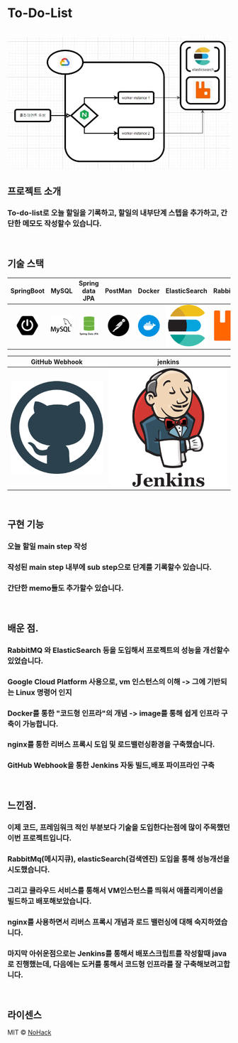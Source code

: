 # To-Do-List

<p align="center">
  <br>
  <img src="./images/stack/flowchart.JPG">
  <br>
</p>

## 프로젝트 소개

  ### To-do-list로 오늘 할일을 기록하고, 할일의 내부단계 스텝을 추가하고, 간단한 메모도 작성할수 있습니다.


<p align="center">
  
  
</p>

<br>

## 기술 스택

| SpringBoot | MySQL |  Spring data JPA   |  PostMan   | Docker | ElasticSearch | RabbitMQ | Nginx | Google Cloud Platform | 
| :--------: | :--------: | :--------: | :--------: | :--------: | :--------: | :--------: | :--------: | :--------: |
|   ![sb]    |   ![my]    |   ![dj]    |   ![pos]    |   ![dc]    |   ![es]    |   ![ra]    |   ![ng]    |   ![gc]    |       

| GitHub Webhook | jenkins |
| :--------: | :--------: |
|   ![gw]    |   ![jk]    |

<br>

## 구현 기능

### 오늘 할일 main step 작성 

 
### 작성된 main step 내부에 sub step으로 단계를 기록할수 있습니다.


### 간단한 memo들도 추가할수 있습니다.

<br>

## 배운 점.
 ### RabbitMQ 와 ElasticSearch 등을 도입해서 프로젝트의 성능을 개선할수 있었습니다.
 ### Google Cloud Platform 사용으로, vm 인스턴스의 이해 -> 그에 기반되는 Linux 명령어 인지
 ### Docker를 통한 "코드형 인프라"의 개념 -> image를 통해 쉽게 인프라 구축이 가능합니다.
 ### nginx를 통한 리버스 프록시 도입 및 로드밸런싱환경을 구축했습니다.
 ### GitHub Webhook을 통한 Jenkins 자동 빌드,배포 파이프라인 구축
 
<br>

## 느낀점.
  ### 이제 코드, 프레임워크 적인 부분보다 기술을 도입한다는점에 많이 주목했던 이번 프로젝트입니다.
  ### RabbitMq(메시지큐), elasticSearch(검색엔진) 도입을 통해 성능개선을 시도했습니다.
  ### 그리고 클라우드 서비스를 통해서 VM인스턴스를 띄워서 애플리케이션을 빌드하고 배포해보았습니다.
  ### nginx를 사용하면서 리버스 프록시 개념과 로드 밸런싱에 대해 숙지하였습니다.
  ### 마지막 아쉬운점으로는 Jenkins를 통해서 배포스크립트를 작성할때 java로 진행했는데, 다음에는 도커를 통해서 코드형 인프라를 잘 구축해보려고합니다.
  

<br>

## 라이센스

MIT &copy; [NoHack](mailto:lbjp114@gmail.com)

<!-- Stack Icon Refernces -->

[sb]: /images/stack/springboot.svg
[my]: /images/stack/mysql.svg
[dj]: /images/stack/datajpa.svg
[pos]: /images/stack/postman.svg
[jm]: /images/stack/apachejmeter.svg
[dc]: /images/stack/docker.svg
[es]: /images/stack/elasticsearch.svg
[gc]: /images/stack/gcp.svg
[ng]: /images/stack/nginx.svg
[ra]: /images/stack/rabbitmq.svg
[gw]: /images/stack/github.svg
[jk]: /images/stack/jenkins.svg

